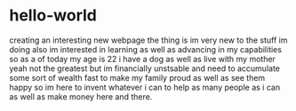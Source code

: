 # hello-world
creating an interesting new webpage
  the thing is im very new to the stuff im doing also
    im interested in learning as well as advancing in my capabilities
    so as a of today my age is 22 i have a dog as well as live with my
    mother yeah not the greatest but im financially unstsable and need
    to accumulate some sort of wealth fast to make my family proud as 
    well as see them happy so im here to invent whatever i can to help
    as many people as i can as well as make money here and there.
  
